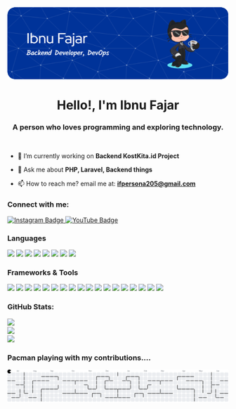 <div align="center">
  <img alt="Ibnu Fajar" src="img/ibnu-banner-simple.png" />
</div>

<h1 align="center">Hello!, I'm Ibnu Fajar</h1>
<h3 align="center">A person who loves programming and exploring technology.</h3>
<br>

- 🔭 I’m currently working on **Backend KostKita.id Project**

- 💬 Ask me about **PHP, Laravel, Backend things**

- 📫 How to reach me? email me at: **ifpersona205@gmail.com**



<h3 align="left">Connect with me:</h3>
<p align="left">
  <a href="https://instagram.com/if_insta205" target="_blank">
    <img src="https://img.shields.io/badge/Instagram-%23E4405F.svg?&style=for-the-badge&logo=instagram&logoColor=white" alt="Instagram Badge"/>
  </a>
  <a href="https://www.youtube.com/c/if_inyoutube205" target="_blank">
    <img src="https://img.shields.io/badge/YouTube-%23FF0000.svg?&style=for-the-badge&logo=youtube&logoColor=white" alt="YouTube Badge"/>
  </a>
</p>

### Languages
<p align="left">
  <img src="https://img.shields.io/badge/C++-00599C?style=for-the-badge&logo=c%2B%2B&logoColor=white"/>
  <img src="https://img.shields.io/badge/Java-%23ED8B00?style=for-the-badge&logo=openjdk&logoColor=white"/>
  <img src="https://img.shields.io/badge/PHP-777BB4?style=for-the-badge&logo=php&logoColor=white"/>
  <img src="https://img.shields.io/badge/JavaScript-%23323330?style=for-the-badge&logo=javascript&logoColor=%23F7DF1E"/>
  <img src="https://img.shields.io/badge/python-3670A0?style=for-the-badge&logo=python&logoColor=ffdd54"/>
  <img src="https://img.shields.io/badge/HTML5-E34F26?style=for-the-badge&logo=html5&logoColor=white"/>
  <img src="https://img.shields.io/badge/CSS3-1572B6?style=for-the-badge&logo=css3&logoColor=white"/>
  <img src="https://img.shields.io/badge/TypeScript-007ACC?style=for-the-badge&logo=typescript&logoColor=white"/>
</p>



### Frameworks & Tools
<p align="left">
  <img src="https://img.shields.io/badge/Arduino-00979D?style=for-the-badge&logo=arduino&logoColor=white"/>
  <img src="https://img.shields.io/badge/Bootstrap-7952B3?style=for-the-badge&logo=bootstrap&logoColor=white"/>
  <img src="https://img.shields.io/badge/Chart.js-FF6384?style=for-the-badge&logo=chartdotjs&logoColor=white"/>
  <img src="https://img.shields.io/badge/Express.js-000000?style=for-the-badge&logo=express&logoColor=white"/>
  <img src="https://img.shields.io/badge/Laravel-F55247?style=for-the-badge&logo=laravel&logoColor=white"/>
  <img src="https://img.shields.io/badge/Node.js-339933?style=for-the-badge&logo=node.js&logoColor=white"/>
  <img src="https://img.shields.io/badge/Nuxt.js-00DC82?style=for-the-badge&logo=nuxt.js&logoColor=white"/>
  <img src="https://img.shields.io/badge/React-20232A?style=for-the-badge&logo=react&logoColor=61DAFB"/>
  <img src="https://img.shields.io/badge/Vue.js-35495E?style=for-the-badge&logo=vue.js&logoColor=4FC08D"/>
  <img src="https://img.shields.io/badge/Spring-6DB33F?style=for-the-badge&logo=spring&logoColor=white"/>
  <img src="https://img.shields.io/badge/Tailwind_CSS-38B2AC?style=for-the-badge&logo=tailwind-css&logoColor=white"/>
  <img src="https://img.shields.io/badge/Firebase-FFCA28?style=for-the-badge&logo=firebase&logoColor=black"/>
  <img src="https://img.shields.io/badge/Postman-FF6C37?style=for-the-badge&logo=postman&logoColor=white"/>
  <img src="https://img.shields.io/badge/Git-F05032?style=for-the-badge&logo=git&logoColor=white"/>
  <img src="https://img.shields.io/badge/Linux-FCC624?style=for-the-badge&logo=linux&logoColor=black"/>
  <img src="https://img.shields.io/badge/MariaDB-003545?style=for-the-badge&logo=mariadb&logoColor=white"/>
  <img src="https://img.shields.io/badge/MongoDB-47A248?style=for-the-badge&logo=mongodb&logoColor=white"/>
  <img src="https://img.shields.io/badge/MySQL-4479A1?style=for-the-badge&logo=mysql&logoColor=white"/>
</p>

### GitHub Stats:

![](https://github-readme-stats.vercel.app/api?username=Isjustmy&theme=dark&hide_border=false&include_all_commits=true&count_private=true)<br/>
![](https://nirzak-streak-stats.vercel.app/?user=Isjustmy&theme=dark&hide_border=false)<br/>
![](https://github-readme-stats.vercel.app/api/top-langs/?username=Isjustmy&theme=dark&hide_border=false&include_all_commits=true&count_private=true&layout=compact)


### Pacman playing with my contributions....
<picture>
  <source media="(prefers-color-scheme: dark)" srcset="https://raw.githubusercontent.com/Isjustmy/Isjustmy/output/pacman-contribution-graph-dark.svg">
  <source media="(prefers-color-scheme: light)" srcset="https://raw.githubusercontent.com/Isjustmy/Isjustmy/output/pacman-contribution-graph.svg">
  <img alt="pacman contribution graph" src="https://raw.githubusercontent.com/Isjustmy/Isjustmy/output/pacman-contribution-graph.svg">
</picture>

###

